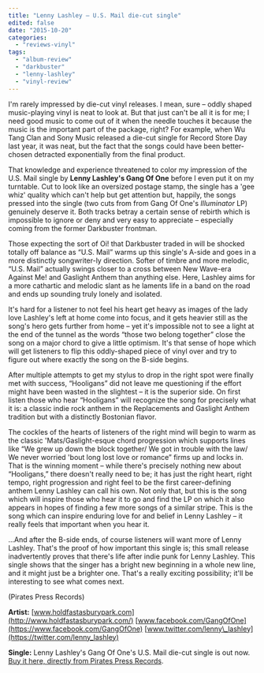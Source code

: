 ```yaml
---
title: "Lenny Lashley – U.S. Mail die-cut single"
edited: false
date: "2015-10-20"
categories:
  - "reviews-vinyl"
tags:
  - "album-review"
  - "darkbuster"
  - "lenny-lashley"
  - "vinyl-review"
---
```


I'm rarely impressed by die-cut vinyl releases. I mean, sure – oddly shaped music-playing vinyl is neat to look at. But that just can't be all it is for me; I need good music to come out of it when the needle touches it because the music is the important part of the package, right? For example, when Wu Tang Clan and Sony Music released a die-cut single for Record Store Day last year, it was neat, but the fact that the songs could have been better-chosen detracted exponentially from the final product.

That knowledge and experience threatened to color my impression of the U.S. Mail single by **Lenny Lashley's Gang Of One** before I even put it on my turntable. Cut to look like an oversized postage stamp, the single has a 'gee whiz' quality which can't help but get attention but, happily, the songs pressed into the single (two cuts from from Gang Of One's _Illuminator_ LP) genuinely deserve it. Both tracks betray a certain sense of rebirth which is impossible to ignore or deny and very easy to appreciate – especially coming from the former Darkbuster frontman.

Those expecting the sort of Oi! that Darkbuster traded in will be shocked totally off balance as “U.S. Mail” warms up this single's A-side and goes in a more distinctly songwriter-ly direction. Softer of timbre and more melodic, “U.S. Mail” actually swings closer to a cross between New Wave-era Against Me! and Gaslight Anthem than anything else. Here, Lashley aims for a more cathartic and melodic slant as he laments life in a band on the road and ends up sounding truly lonely and isolated.

It's hard for a listener to not feel his heart get heavy as images of the lady love Lashley's left at home come into focus, and it gets heavier still as the song's hero gets further from home – yet it's impossible not to see a light at the end of the tunnel as the words “those two belong together” close the song on a major chord to give a little optimism. It's that sense of hope which will get listeners to flip this oddly-shaped piece of vinyl over and try to figure out where exactly the song on the B-side begins.

After multiple attempts to get my stylus to drop in the right spot were finally met with success, “Hooligans” did not leave me questioning if the effort might have been wasted in the slightest – it is the superior side. On first listen those who hear “Hooligans” will recognize the song for precisely what it is: a classic indie rock anthem in the Replacements and Gaslight Anthem tradition but with a distinctly Bostonian flavor.

The cockles of the hearts of listeners of the right mind will begin to warm as the classic 'Mats/Gaslight-esque chord progression which supports lines like “We grew up down the block together/ We got in trouble with the law/ We never worried 'bout long lost love or romance” firms up and locks in. That is the winning moment – while there's precisely nothing new about “Hooligans,” there doesn't really need to be; it has just the right heart, right tempo, right progression and right feel to be the first career-defining anthem Lenny Lashley can call his own. Not only that, but this is the song which will inspire those who hear it to go and find the LP on which it also appears in hopes of finding a few more songs of a similar stripe. This is the song which can inspire enduring love for and belief in Lenny Lashley – it really feels that important when you hear it.

...And after the B-side ends, of course listeners will want more of Lenny Lashley. That's the proof of how important this single is; this small release inadvertently proves that there's life after indie punk for Lenny Lashley. This single shows that the singer has a bright new beginning in a whole new line, and it might just be a brighter one. That's a really exciting possibility; it'll be interesting to see what comes next.

(Pirates Press Records)

**Artist:** [www.holdfastasburypark.com](http://www.holdfastasburypark.com/) [www.facebook.com/GangOfOne](https://www.facebook.com/GangOfOne) [www.twitter.com/lenny\_lashley](https://twitter.com/lenny_lashley)

**Single:** Lenny Lashley's Gang Of One's U.S. Mail die-cut single is out now. [Buy it here, directly from Pirates Press Records](http://www.piratespressrecords.com/store/12-inches-c-1_6/new-lenny-lashleys-gang-of-one-us-mail-12-shaped-pd-p-757.html).
